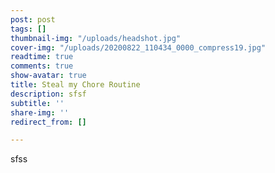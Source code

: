 ```yaml
---
post: post
tags: []
thumbnail-img: "/uploads/headshot.jpg"
cover-img: "/uploads/20200822_110434_0000_compress19.jpg"
readtime: true
comments: true
show-avatar: true
title: Steal my Chore Routine
description: sfsf
subtitle: ''
share-img: ''
redirect_from: []

---
```

sfss